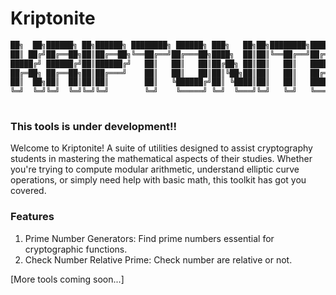 # Kriptonite

```bash
██╗  ██╗██████╗ ██╗██████╗ ████████╗ ██████╗ ███╗   ██╗██╗████████╗███████╗
██║ ██╔╝██╔══██╗██║██╔══██╗╚══██╔══╝██╔═══██╗████╗  ██║██║╚══██╔══╝██╔════╝
█████╔╝ ██████╔╝██║██████╔╝   ██║   ██║   ██║██╔██╗ ██║██║   ██║   █████╗  
██╔═██╗ ██╔══██╗██║██╔═══╝    ██║   ██║   ██║██║╚██╗██║██║   ██║   ██╔══╝  
██║  ██╗██║  ██║██║██║        ██║   ╚██████╔╝██║ ╚████║██║   ██║   ███████╗
╚═╝  ╚═╝╚═╝  ╚═╝╚═╝╚═╝        ╚═╝    ╚═════╝ ╚═╝  ╚═══╝╚═╝   ╚═╝   ╚══════╝
                                                                           
```
### This tools is under development!!
Welcome to Kriptonite! A suite of utilities designed to assist cryptography students in mastering the mathematical aspects of their studies. Whether you're trying to compute modular arithmetic, understand elliptic curve operations, or simply need help with basic math, this toolkit has got you covered.

### Features

1. Prime Number Generators: Find prime numbers essential for cryptographic functions.
2. Check Number Relative Prime: Check number are relative or not.

[More tools coming soon...]